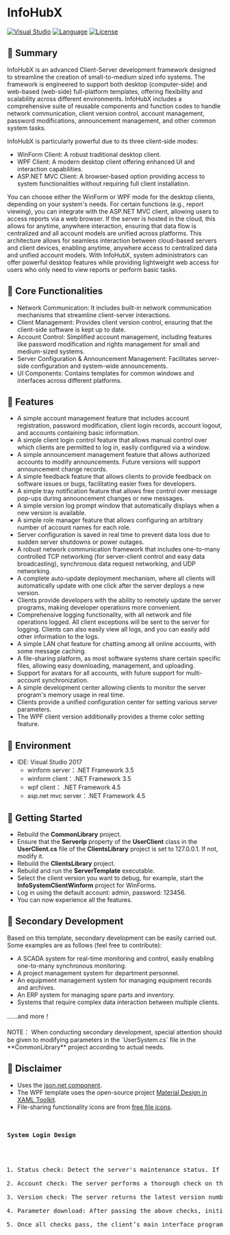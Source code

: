 
# InfoHubX 
[![Visual Studio](https://img.shields.io/badge/Visual%20Studio-2022-red.svg)](https://www.visualstudio.com/zh-hans/) [![Language](https://img.shields.io/badge/Language-C%23%207.0-orange.svg)](https://blogs.msdn.microsoft.com/dotnet/2016/08/24/whats-new-in-csharp-7-0/) [![License](https://img.shields.io/badge/License-MIT-blue.svg)](https://github.com/dathlin/ClientServerProject/blob/master/LICENSE)
## 🚀 Summary

InfoHubX is an advanced Client-Server development framework designed to streamline the creation of small-to-medium sized info systems. The framework is engineered to support both desktop (computer-side) and web-based (web-side) full-platform templates, offering flexibility and scalability across different environments. InfoHubX includes a comprehensive suite of reusable components and function codes to handle network communication, client version control, account management, password modifications, announcement management, and other common system tasks.

InfoHubX is particularly powerful due to its three client-side modes:

- WinForm Client: A robust traditional desktop client.
- WPF Client: A modern desktop client offering enhanced UI and interaction capabilities.
- ASP.NET MVC Client: A browser-based option providing access to system functionalities without requiring full client installation.
  
You can choose either the WinForm or WPF mode for the desktop clients, depending on your system's needs.
For certain functions (e.g., report viewing), you can integrate with the ASP.NET MVC client, allowing users to access reports via a web browser.
If the server is hosted in the cloud, this allows for anytime, anywhere interaction, ensuring that data flow is centralized and all account models are unified across platforms. This architecture allows for seamless interaction between cloud-based servers and client devices, enabling anytime, anywhere access to centralized data and unified account models. With InfoHubX, system administrators can offer powerful desktop features while providing lightweight web access for users who only need to view reports or perform basic tasks.

## 🧷 Core Functionalities
- Network Communication: It includes built-in network communication mechanisms that streamline client-server interactions.
- Client Management: Provides client version control, ensuring that the client-side software is kept up to date.
- Account Control: Simplified account management, including features like password modification and rights management for small and medium-sized systems.
- Server Configuration & Announcement Management: Facilitates server-side configuration and system-wide announcements.
- UI Components: Contains templates for common windows and interfaces across different platforms.

## 🦖 Features
<ul> 
<li>A simple account management feature that includes account registration, password modification, client login records, account logout, and accounts containing basic information.</li> 
<li>A simple client login control feature that allows manual control over which clients are permitted to log in, easily configured via a window.</li> 
<li>A simple announcement management feature that allows authorized accounts to modify announcements. Future versions will support announcement change records.</li> 
<li>A simple feedback feature that allows clients to provide feedback on software issues or bugs, facilitating easier fixes for developers.</li> <li>A simple tray notification feature that allows free control over message pop-ups during announcement changes or new messages.</li>
<li>A simple version log prompt window that automatically displays when a new version is available.</li> 
<li>A simple role manager feature that allows configuring an arbitrary number of account names for each role.</li> 
<li>Server configuration is saved in real time to prevent data loss due to sudden server shutdowns or power outages.</li> 
<li>A robust network communication framework that includes one-to-many controlled TCP networking (for server-client control and easy data broadcasting), synchronous data request networking, and UDP networking.</li> 
<li>A complete auto-update deployment mechanism, where all clients will automatically update with one click after the server deploys a new version.</li> 
<li>Clients provide developers with the ability to remotely update the server programs, making developer operations more convenient.</li> 
<li>Comprehensive logging functionality, with all network and file operations logged. All client exceptions will be sent to the server for logging. Clients can also easily view all logs, and you can easily add other information to the logs.</li> 
<li>A simple LAN chat feature for chatting among all online accounts, with some message caching.</li> 
<li>A file-sharing platform, as most software systems share certain specific files, allowing easy downloading, management, and uploading.</li> 
<li>Support for avatars for all accounts, with future support for multi-account synchronization.</li> 
<li>A simple development center allowing clients to monitor the server program's memory usage in real time.</li> 
<li>Clients provide a unified configuration center for setting various server parameters.</li>
<li>The WPF client version additionally provides a theme color setting feature.</li> 
</ul>

## 🎍 Environment
<ul>
<li>IDE: Visual Studio 2017
<ul>
<li>winform server：.NET Framework 3.5</li>
<li>winform client：.NET Framework 3.5</li>
<li>wpf client： .NET Framework 4.5</li>
<li>asp.net mvc server：.NET Framework 4.5</li>
</ul>
</li>
</ul>

## 🚗 Getting Started
<ul> <li>Rebuild the <b>CommonLibrary</b> project.</li> <li>Ensure that the <b>ServerIp</b> property of the <b>UserClient</b> class in the <b>UserClient.cs</b> file of the <b>ClientsLibrary</b> project is set to 127.0.0.1. If not, modify it.</li> <li>Rebuild the <b>ClientsLibrary</b> project.</li> <li>Rebuild and run the <b>ServerTemplate</b> executable.</li> <li>Select the client version you want to debug, for example, start the <b>InfoSystemClientWinform</b> project for WinForms.</li> <li>Log in using the default account: admin, password: 123456.</li> <li>You can now experience all the features.</li> </ul> 

## 🦄 Secondary Development
Based on this template, secondary development can be easily carried out. Some examples are as follows (feel free to contribute):
<ul> <li>A SCADA system for real-time monitoring and control, easily enabling one-to-many synchronous monitoring.</li> <li>A project management system for department personnel.</li> <li>An equipment management system for managing equipment records and archives.</li> <li>An ERP system for managing spare parts and inventory.</li> <li>Systems that require complex data interaction between multiple clients.</li> 
</ul> 
......and more！<br>
<br>
NOTE： When conducting secondary development, special attention should be given to modifying parameters in the `UserSystem.cs` file in the **CommonLibrary** project according to actual needs.


## 🤖 Disclaimer
<ul> <li>Uses the <a href="http://www.newtonsoft.com/json">json.net component</a>.</li> <li>The WPF template uses the open-source project <a href="https://github.com/ButchersBoy/MaterialDesignInXamlToolkit">Material Design in XAML Toolkit</a>.</li> <li>File-sharing functionality icons are from <a href="http://fileicons.chromefans.org/">free file icons</a>.</li> </ul> <pre>

#### System Login Design
<ol> <li>Status check: Detect the server's maintenance status. If the server is under maintenance, the reason for system login being unavailable is displayed.</li> <li>Account check: The server performs a thorough check on the login account, verifying whether the username exists, whether the password is correct, whether login is allowed, and recording login IP, time, and frequency.</li> <li>Version check: The server returns the latest version number. The client then decides whether to initiate an update based on its own needs.</li> <li>Parameter download: After passing the above checks, initialization data (e.g., announcement data) is sent to the client. You can also add your own data. The data is encapsulated in JSON, and the client can parse it according to the example.</li> <li>Once all checks pass, the client’s main interface program is launched. If any check or parameter download fails, login is denied, and the relevant error message is displayed.</li> </ol>

